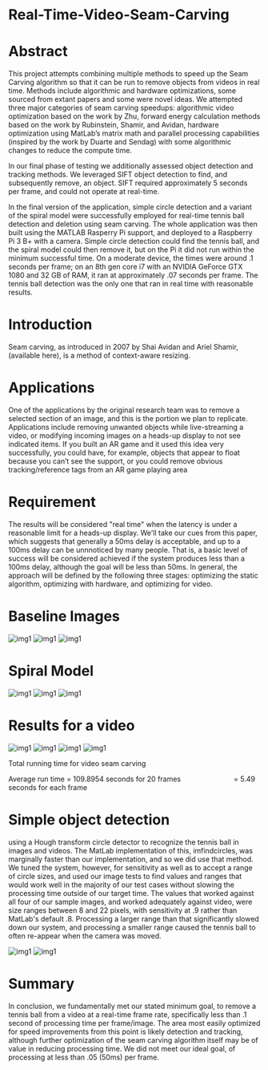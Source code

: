 # Real-Time-Video-Seam-Carving
# Abstract
This project attempts combining multiple methods to speed up the Seam Carving algorithm so that it can be run to remove objects from videos in real time.  Methods include algorithmic and hardware optimizations, some sourced from extant papers and some were novel ideas.  We attempted three major categories of seam carving speedups: algorithmic video optimization based on the work by Zhu, forward energy calculation methods based on the work by Rubinstein, Shamir, and Avidan, hardware optimization using MatLab’s matrix math and parallel processing capabilities (inspired by the work by Duarte and Sendag) with some algorithmic changes to reduce the compute time.

In our final phase of testing we additionally assessed object detection and tracking methods. We leveraged SIFT object detection to find, and subsequently remove, an object. SIFT required approximately 5 seconds per frame, and could not operate at real-time.

In the final version of the application, simple circle detection and a variant of the spiral model were successfully employed for real-time tennis ball detection and deletion using seam carving. The whole application was then built using the MATLAB Rasperry Pi support, and deployed to a Raspberry Pi 3 B+ with a camera. Simple circle detection could find the tennis ball, and the spiral model could then remove it, but on the Pi it did not run within the minimum successful time. On a moderate device, the times were around .1 seconds per frame; on an 8th gen core i7 with an NVIDIA GeForce GTX 1080 and 32 GB of RAM, it ran at approximately .07 seconds per frame. The tennis ball detection was the only one that ran in real time with reasonable results.

# Introduction
Seam carving, as introduced in 2007 by Shai Avidan and Ariel Shamir, (available here), is a method of context-aware resizing.

# Applications
One of the applications by the original research team was to remove a selected section of an image, and this is the portion we plan to replicate. Applications include removing unwanted objects while live-streaming a video, or modifying incoming images on a heads-up display to not see indicated items.  If you built an AR game and it used this idea very successfully, you could have, for example, objects that appear to float because you can’t see the support, or you could remove obvious tracking/reference tags from an AR game playing area

# Requirement
The results will be considered "real time" when the latency is under a reasonable limit for a heads-up display. We'll take our cues from this paper, which suggests that generally a 50ms delay is acceptable, and up to a 100ms delay can be unnnoticed by many people. That is, a basic level of success will be considered achieved if the system produces less than a 100ms delay, although the goal will be less than 50ms. In general, the approach will be defined by the following three stages: optimizing the static algorithm, optimizing with hardware, and optimizing for video.

# Baseline Images
![img1](img1.png)
![img1](img1.png)
![img1](img1.png)

# Spiral Model
![img1](img1.png)
![img1](img1.png)
![img1](img1.png)

# Results for a video
![img1](img1.png)
![img1](img1.png)
![img1](img1.png)
![img1](img1.png)

Total running time for video seam carving

Average run time = 109.8954 seconds for 20 frames
        = 5.49 seconds for each frame
        
# Simple object detection
using a Hough transform circle detector to recognize the tennis ball in images and videos. The MatLab implementation of this, imfindcircles, was marginally faster than our implementation, and so we did use that method. We tuned the system, however, for sensitivity as well as to accept a range of circle sizes, and used our image tests to find values and ranges that would work well in the majority of our test cases without slowing the processing time outside of our target time. The values that worked against all four of our sample images, and worked adequately against video, were size ranges between 8 and 22 pixels, with sensitivity at .9 rather than MatLab's default .8. Processing a larger range than that significantly slowed down our system, and processing a smaller range caused the tennis ball to often re-appear when the camera was moved.

![img1](img1.png)
![img1](img1.png)

# Summary
In conclusion, we fundamentally met our stated minimum goal, to remove a tennis ball from a video at a real-time frame rate, specifically less than .1 second of processing time per frame/image. The area most easily optimized for speed improvements from this point is likely detection and tracking, although further optimization of the seam carving algorithm itself may be of value in reducing processing time. We did not meet our ideal goal, of processing at less than .05 (50ms) per frame. 

